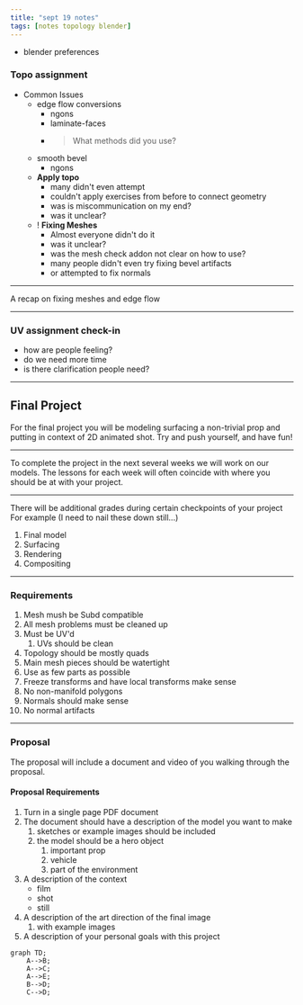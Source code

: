 ```yaml
---
title: "sept 19 notes"
tags: [notes topology blender]
---
```


- blender preferences




### Topo assignment

- Common Issues
	- edge flow conversions
		- ngons
		- laminate-faces
		- > What methods did you use?
	- smooth bevel
		- ngons
	- **Apply topo**
		- many didn't even attempt
		- couldn't apply exercises from before to connect geometry
		- was is miscommunication on my end?
		- was it unclear?
	- ! **Fixing Meshes**
		- Almost everyone didn't do it
		- was it unclear?
		- was the mesh check addon not clear on how to use?
		- many people didn't even try fixing bevel artifacts
		- or attempted to fix normals

---
A recap on fixing meshes and edge flow

---

### UV assignment check-in
- how are people feeling?
- do we need more time
- is there clarification people need?

---
## Final Project
For the final project you will be modeling surfacing a non-trivial prop and putting in context of 2D animated shot. Try and push yourself, and have fun!

---
To complete the project in the next several weeks we will work on our models.
The lessons for each week will often coincide with where you should be at with your project.

---
There will be additional grades during certain checkpoints of your project
For example (I need to nail these down still...)
1. Final model
2. Surfacing
3. Rendering
4. Compositing

---

### Requirements
1. Mesh mush be Subd compatible
2. All mesh problems must be cleaned up
3. Must be UV'd
	1. UVs should be clean
4. Topology should be mostly quads
5. Main mesh pieces should be watertight
6. Use as few parts as possible
7. Freeze transforms and have local transforms make sense
8. No non-manifold polygons
9. Normals should make sense
10. No normal artifacts

---

### Proposal
The proposal will include a document and video of you walking through the proposal.

#### Proposal Requirements
1.  Turn in a single page PDF document
2. The document should have a description of the model you want to make
	1. sketches or example images should be included
	2. the model should be a hero object
		1. important prop
		2. vehicle
		3. part of the environment
4. A description of the context
	- film
	- shot
	- still
5. A description of the art direction of the final image
	1. with example images
6. A description of your personal goals with this project

```mermaid
graph TD;
	A-->B;
	A-->C;
	A-->E;
	B-->D;
	C-->D;
```
